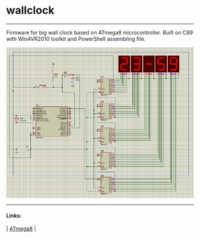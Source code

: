 # **wallclock**
----

Firmware for big wall clock based on ATmega8 microcontroller. Built on C89 with WinAVR2010 toolkit and PowerShell assembling file.

![Proteus functional scheme](https://raw.githubusercontent.com/kselnaag/wallclock/master/scheme.jpg "Proteus functional scheme")

----
#### **Links**: 
| [ATmega8](https://ww1.microchip.com/downloads/en/DeviceDoc/Atmel-2486-8-bit-AVR-microcontroller-ATmega8_L_datasheet.pdf "datasheet") |
